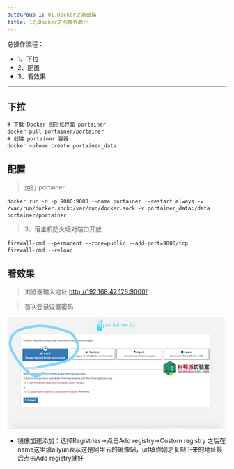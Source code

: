 ```yaml
---
autoGroup-1: 01.Docker之基础篇
title: 12,Docker之图像界面化
---
```


总操作流程：
- 1、下拉
- 2、配置
- 3、看效果

***

## 下拉

```shell
# 下载 Docker 图形化界面 portainer
docker pull portainer/portainer
# 创建 portainer 容器
docker volume create portainer_data
```
## 配置

> 运行 portainer

```
docker run -d -p 9000:9000 --name portainer --restart always -v /var/run/docker.sock:/var/run/docker.sock -v portainer_data:/data portainer/portainer
```

> 3、宿主机防火墙对端口开放

```shell
firewall-cmd --permanent --zone=public --add-port=9000/tcp
firewall-cmd --reload
```

## 看效果

> 浏览器输入地址:http://192.168.42.128:9000/

> 首次登录设置密码

![](./image/12-1.png)

- 镜像加速添加：选择Registries->点击Add registry->Custom registry 之后在name这里填aliyun表示这是阿里云的镜像站，url填你刚才复制下来的地址最后点击Add registry就好